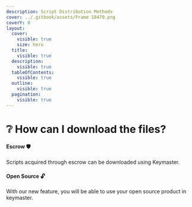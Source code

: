 ```yaml
---
description: Script Distribution Methods
cover: ../.gitbook/assets/Frame 18470.png
coverY: 0
layout:
  cover:
    visible: true
    size: hero
  title:
    visible: true
  description:
    visible: true
  tableOfContents:
    visible: true
  outline:
    visible: true
  pagination:
    visible: true
---
```


# ❔ How can I download the files?

#### Escrow 🛡️

Scripts acquired through escrow can be downloaded using Keymaster.

#### Open Source 🔓

With our new feature, you will be able to use your open source product in keymaster.
